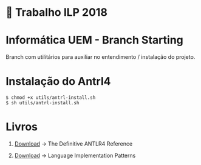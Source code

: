 ﻿# :carousel_horse:  Trabalho ILP 2018 

Informática UEM - Branch Starting
==================================
Branch com utilitários para auxiliar no entendimento / instalação do projeto.

Instalação do Antrl4 
=======================
```
$ chmod +x utils/antrl-install.sh
$ sh utils/antrl-install.sh
```

Livros 
==============================
1. [Download](https://drive.google.com/open?id=1xb9krsQnkukff2TdJAjoUP7A07t8Y4I6) -> The Definitive ANTLR4 Reference

2. [Download](https://drive.google.com/open?id=1U50fYxzygedAnlvL41KbZsmv522Q6czU) -> Language Implementation Patterns


